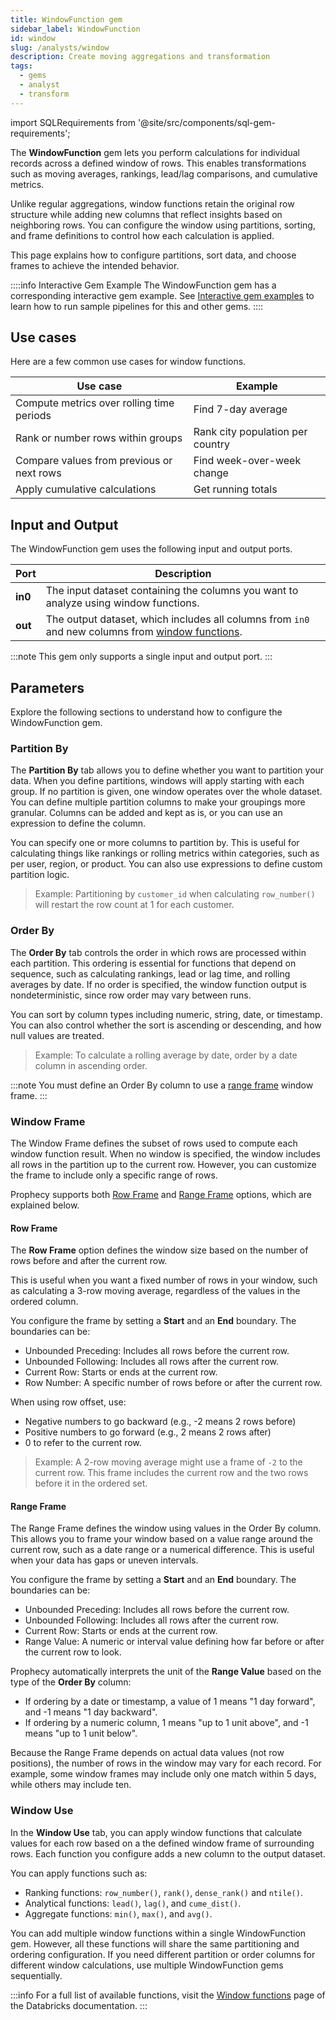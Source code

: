 ```yaml
---
title: WindowFunction gem
sidebar_label: WindowFunction
id: window
slug: /analysts/window
description: Create moving aggregations and transformation
tags:
  - gems
  - analyst
  - transform
---
```


import SQLRequirements from '@site/src/components/sql-gem-requirements';

<SQLRequirements
  execution_engine="SQL Warehouse"
  sql_package_name=""
  sql_package_version=""
/>

The **WindowFunction** gem lets you perform calculations for individual records across a defined window of rows. This enables transformations such as moving averages, rankings, lead/lag comparisons, and cumulative metrics.

Unlike regular aggregations, window functions retain the original row structure while adding new columns that reflect insights based on neighboring rows. You can configure the window using partitions, sorting, and frame definitions to control how each calculation is applied.

This page explains how to configure partitions, sort data, and choose frames to achieve the intended behavior.

::::info Interactive Gem Example
The WindowFunction gem has a corresponding interactive gem example. See [Interactive gem examples](/analysts/gems#interactive-gem-examples) to learn how to run sample pipelines for this and other gems.
::::

## Use cases

Here are a few common use cases for window functions.

| Use case                                  | Example                          |
| ----------------------------------------- | -------------------------------- |
| Compute metrics over rolling time periods | Find 7-day average               |
| Rank or number rows within groups         | Rank city population per country |
| Compare values from previous or next rows | Find week-over-week change       |
| Apply cumulative calculations             | Get running totals               |

## Input and Output

The WindowFunction gem uses the following input and output ports.

| Port    | Description                                                                                                     |
| ------- | --------------------------------------------------------------------------------------------------------------- |
| **in0** | The input dataset containing the columns you want to analyze using window functions.                            |
| **out** | The output dataset, which includes all columns from `in0` and new columns from [window functions](#window-use). |

:::note
This gem only supports a single input and output port.
:::

## Parameters

Explore the following sections to understand how to configure the WindowFunction gem.

### Partition By

The **Partition By** tab allows you to define whether you want to partition your data. When you define partitions, windows will apply starting with each group. If no partition is given, one window operates over the whole dataset. You can define multiple partition columns to make your groupings more granular. Columns can be added and kept as is, or you can use an expression to define the column.

You can specify one or more columns to partition by. This is useful for calculating things like rankings or rolling metrics within categories, such as per user, region, or product. You can also use expressions to define custom partition logic.

> Example: Partitioning by `customer_id` when calculating `row_number()` will restart the row count at 1 for each customer.

### Order By

The **Order By** tab controls the order in which rows are processed within each partition. This ordering is essential for functions that depend on sequence, such as calculating rankings, lead or lag time, and rolling averages by date. If no order is specified, the window function output is nondeterministic, since row order may vary between runs.

You can sort by column types including numeric, string, date, or timestamp. You can also control whether the sort is ascending or descending, and how null values are treated.

> Example: To calculate a rolling average by date, order by a date column in ascending order.

:::note
You must define an Order By column to use a [range frame](#range-frame) window frame.
:::

### Window Frame

The Window Frame defines the subset of rows used to compute each window function result. When no window is specified, the window includes all rows in the partition up to the current row. However, you can customize the frame to include only a specific range of rows.

Prophecy supports both [Row Frame](#row-frame) and [Range Frame](#range-frame) options, which are explained below.

#### Row Frame

The **Row Frame** option defines the window size based on the number of rows before and after the current row.

This is useful when you want a fixed number of rows in your window, such as calculating a 3-row moving average, regardless of the values in the ordered column.

You configure the frame by setting a **Start** and an **End** boundary. The boundaries can be:

- Unbounded Preceding: Includes all rows before the current row.
- Unbounded Following: Includes all rows after the current row.
- Current Row: Starts or ends at the current row.
- Row Number: A specific number of rows before or after the current row.

When using row offset, use:

- Negative numbers to go backward (e.g., -2 means 2 rows before)
- Positive numbers to go forward (e.g., 2 means 2 rows after)
- 0 to refer to the current row.

> Example: A 2-row moving average might use a frame of `-2` to the current row. This frame includes the current row and the two rows before it in the ordered set.

#### Range Frame

The Range Frame defines the window using values in the Order By column. This allows you to frame your window based on a value range around the current row, such as a date range or a numerical difference. This is useful when your data has gaps or uneven intervals.

You configure the frame by setting a **Start** and an **End** boundary. The boundaries can be:

- Unbounded Preceding: Includes all rows before the current row.
- Unbounded Following: Includes all rows after the current row.
- Current Row: Starts or ends at the current row.
- Range Value: A numeric or interval value defining how far before or after the current row to look.

Prophecy automatically interprets the unit of the **Range Value** based on the type of the **Order By** column:

- If ordering by a date or timestamp, a value of 1 means "1 day forward", and -1 means "1 day backward".
- If ordering by a numeric column, 1 means "up to 1 unit above", and -1 means "up to 1 unit below".

Because the Range Frame depends on actual data values (not row positions), the number of rows in the window may vary for each record. For example, some window frames may include only one match within 5 days, while others may include ten.

### Window Use

In the **Window Use** tab, you can apply window functions that calculate values for each row based on a the defined window frame of surrounding rows. Each function you configure adds a new column to the output dataset.

You can apply functions such as:

- Ranking functions: `row_number()`, `rank()`, `dense_rank()` and `ntile()`.
- Analytical functions: `lead()`, `lag()`, and `cume_dist()`.
- Aggregate functions: `min()`, `max()`, and `avg()`.

You can add multiple window functions within a single WindowFunction gem. However, all these functions will share the same partitioning and ordering configuration. If you need different partition or order columns for different window calculations, use multiple WindowFunction gems sequentially.

:::info
For a full list of available functions, visit the [Window functions](https://docs.databricks.com/aws/en/sql/language-manual/sql-ref-window-functions#parameters) page of the Databricks documentation.
:::
